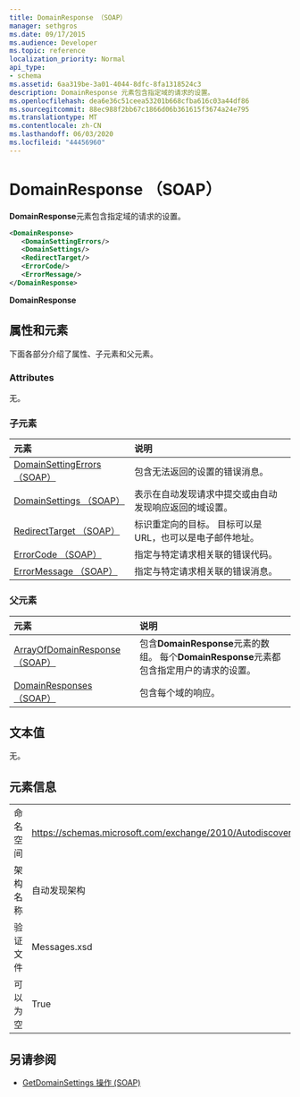 ```yaml
---
title: DomainResponse （SOAP）
manager: sethgros
ms.date: 09/17/2015
ms.audience: Developer
ms.topic: reference
localization_priority: Normal
api_type:
- schema
ms.assetid: 6aa319be-3a01-4044-8dfc-8fa1318524c3
description: DomainResponse 元素包含指定域的请求的设置。
ms.openlocfilehash: dea6e36c51ceea53201b668cfba616c03a44df86
ms.sourcegitcommit: 88ec988f2bb67c1866d06b361615f3674a24e795
ms.translationtype: MT
ms.contentlocale: zh-CN
ms.lasthandoff: 06/03/2020
ms.locfileid: "44456960"
---
```

# <a name="domainresponse-soap"></a>DomainResponse （SOAP）

**DomainResponse**元素包含指定域的请求的设置。 
  
```XML
<DomainResponse>
   <DomainSettingErrors/>
   <DomainSettings/>
   <RedirectTarget/>
   <ErrorCode/>
   <ErrorMessage/>
</DomainResponse>
```

 **DomainResponse**
## <a name="attributes-and-elements"></a>属性和元素

下面各部分介绍了属性、子元素和父元素。
  
### <a name="attributes"></a>Attributes

无。
  
### <a name="child-elements"></a>子元素

|**元素**|**说明**|
|:-----|:-----|
|[DomainSettingErrors （SOAP）](domainsettingerrors-soap.md) <br/> |包含无法返回的设置的错误消息。  <br/> |
|[DomainSettings （SOAP）](domainsettings-soap.md) <br/> |表示在自动发现请求中提交或由自动发现响应返回的域设置。  <br/> |
|[RedirectTarget （SOAP）](redirecttarget-soap.md) <br/> |标识重定向的目标。 目标可以是 URL，也可以是电子邮件地址。  <br/> |
|[ErrorCode （SOAP）](errorcode-soap.md) <br/> |指定与特定请求相关联的错误代码。  <br/> |
|[ErrorMessage （SOAP）](errormessage-soap.md) <br/> |指定与特定请求相关联的错误消息。  <br/> |
   
### <a name="parent-elements"></a>父元素

|**元素**|**说明**|
|:-----|:-----|
|[ArrayOfDomainResponse （SOAP）](arrayofdomainresponse-soap.md) <br/> |包含**DomainResponse**元素的数组。 每个**DomainResponse**元素都包含指定用户的请求的设置。  <br/> |
|[DomainResponses （SOAP）](domainresponses-soap.md) <br/> |包含每个域的响应。  <br/> |
   
## <a name="text-value"></a>文本值

无。
  
## <a name="element-information"></a>元素信息

|||
|:-----|:-----|
|命名空间  <br/> |https://schemas.microsoft.com/exchange/2010/Autodiscover  <br/> |
|架构名称  <br/> |自动发现架构  <br/> |
|验证文件  <br/> |Messages.xsd  <br/> |
|可以为空  <br/> |True  <br/> |
   
## <a name="see-also"></a>另请参阅

- [GetDomainSettings 操作 (SOAP)](getdomainsettings-operation-soap.md)

